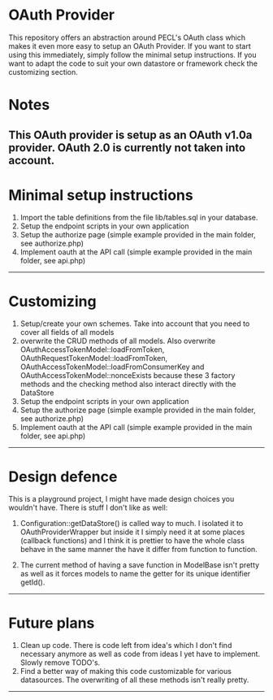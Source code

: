 OAuth Provider
==============

This repository offers an abstraction around PECL's OAuth class which makes it even more easy to setup an OAuth Provider.
If you want to start using this immediately, simply follow the minimal setup instructions. If you want to
adapt the code to suit your own datastore or framework check the customizing section.


Notes
=====

This OAuth provider is setup as an OAuth v1.0a provider. OAuth 2.0 is currently not taken into account.
-----------------------------------------------------------------------------------------------------------------------------


Minimal setup instructions
==========================

1. Import the table definitions from the file lib/tables.sql in your database.
2. Setup the endpoint scripts in your own application
3. Setup the authorize page (simple example provided in the main folder, see authorize.php)
4. Implement oauth at the API call (simple example provided in the main folder, see api.php)
-----------------------------------------------------------------------------------------------------------------------------


Customizing
===========

1. Setup/create your own schemes. Take into account that you need to cover all fields of all models
2. overwrite the CRUD methods of all models. Also overwrite OAuthAccessTokenModel::loadFromToken,
    OAuthRequestTokenModel::loadFromToken, OAuthAccessTokenModel::loadFromConsumerKey and OAuthAccessTokenModel::nonceExists
    because these 3 factory methods and the checking method also interact directly with the DataStore
3. Setup the endpoint scripts in your own application
4. Setup the authorize page (simple example provided in the main folder, see authorize.php)
5. Implement oauth at the API call (simple example provided in the main folder, see api.php)
-----------------------------------------------------------------------------------------------------------------------------


Design defence
==============

This is a playground project, I might have made design choices you wouldn't have. There is stuff I don't
like as well:

1. Configuration::getDataStore() is called way to much. I isolated it to OAuthProviderWrapper
but inside it I simply need it at some places (callback functions) and I think it is prettier to have the whole
class behave in the same manner the have it differ from function to function.

2. The current method of having a save function in ModelBase isn't pretty as well as it forces models to
name the getter for its unique identifier getId().
-----------------------------------------------------------------------------------------------------------------------------


Future plans
============

1. Clean up code. There is code left from idea's which I don't find necessary anymore as well as code from ideas I
yet have to implement. Slowly remove TODO's.
2. Find a better way of making this code customizable for various datasources. The overwriting of all these methods isn't
really pretty.
-----------------------------------------------------------------------------------------------------------------------------
